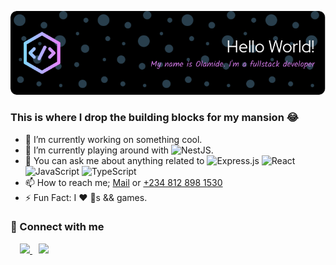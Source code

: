 ![Header](./assets/OlamideSimon.png)

### **This is where I drop the building blocks for my mansion 😂**
- 🔭 I’m currently working on something cool.
- 🌱 I’m currently playing around with ![NestJS](https://img.shields.io/badge/nestjs-%23E0234E.svg?style=flat-square&logo=nestjs&logoColor=white).
- 💬 You can ask me about anything related to 
![Express.js](https://img.shields.io/badge/express.js-%23404d59.svg?style=flat-square&logo=express&logoColor=%2361DAFB) 
![React](https://img.shields.io/badge/react-%2320232a.svg?style=flat-square&logo=react&logoColor=%2361DAFB) 
![JavaScript](https://img.shields.io/badge/javascript-%23323330.svg?style=flat-square&logo=javascript&logoColor=%23F7DF1E) 
![TypeScript](https://img.shields.io/badge/typescript-%23007ACC.svg?style=flat-square&logo=typescript&logoColor=white)
- 📫 How to reach me; [Mail](mailto:simonadepetoye@gmail.com) or <a href='tel:+2348128981530'>+234 812 898 1530</a>
- ⚡️ Fun Fact: I ❤️ 🐺s && games.

### 🔗 Connect with me 
<p style="padding-left: 10px;">
    <a href='https://www.linkedin.com/in/simon-adepetoye-13265b228' style="margin: 5px;">
        <img src="https://skillicons.dev/icons?i=linkedin" width='40' />
    </a>
    <a href='https://www.twitter.com/OlamideDev' style="margin: 5px;">
        <img src='https://skillicons.dev/icons?i=twitter' width="40" />
    </a>
</p>
<!---
I'm quite open to take on Javascript offers and jobs, more likely ReactJs and React Native with Node.Js

